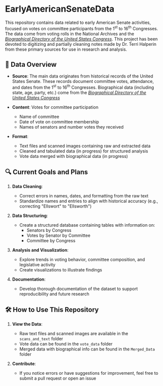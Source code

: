 # EarlyAmericanSenateData
This repository contains data related to early American Senate activities, focused on votes on committee participants from the  1<sup>st</sup> to 16<sup>th</sup> Congresses. The data come from voting rolls in the National Archives and the [*Biographical Directory of the United States Congress*](https://bioguide.congress.gov/). This project has been devoted to digitizing and partially cleaning notes made by Dr. Terri Halperin from these primary sources for use in research and analysis.

## 📜 Data Overview
- **Source**: The main data originates from historical records of the United States Senate. These records document committee votes, attendance, and dates from the 1<sup>st</sup> to 16<sup>th</sup> Congresses. Biographical data (including state, age, party, etc.) come from the [*Biographical Directory of the United States Congress*](https://bioguide.congress.gov/)
  
- **Content**: Votes for committee participation
    - Name of committee
    - Date of vote on committee membership
    - Names of senators and number votes they received
- **Format**:
    - Text files and scanned images containing raw and extracted data
    - Cleaned and tabulated data (in progress) for structured analysis
    - Vote data merged with biographical data (in progress)

## 🔍 Current Goals and Plans
1. **Data Cleaning**: 
   - Correct errors in names, dates, and formatting from the raw text
   - Standardize names and entries to align with historical accuracy (e.g., correcting "Ellswort" to "Ellsworth")
     
2. **Data Structuring**:
   - Create a structured database containing tables with information on:
     - Senators by Congress
     - Votes by Senator by Committee
     - Committee by Congress

3. **Analysis and Visualization**:
   - Explore trends in voting behavior, committee composition, and legislative activity
   - Create visualizations to illustrate findings

4. **Documentation**:
   - Develop thorough documentation of the dataset to support reproducibility and future research

## 🛠 How to Use This Repository

1. **View the Data**:
   - Raw text files and scanned images are available in the `scans_and_text` folder
   - Vote data can be found in the `vote_data` folder
   - Merged data with biographical info can be found in the `Merged_Data` folder

2. **Contribute**:
   - If you notice errors or have suggestions for improvement, feel free to submit a pull request or open an issue

